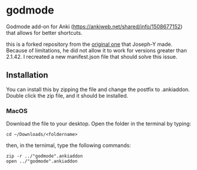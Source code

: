 # godmode

Godmode add-on for Anki  (https://ankiweb.net/shared/info/1508677152) that allows for better shortcuts. 

this is a forked repository from the [original one](https://github.com/Joseph-Y/godmode) that Joseph-Y made. Because of limitations, he did not allow it to work for versions greater than 2.1.42. I recreated a new manifest.json file that should solve this issue. 

## Installation

You can install this by zipping the file and change the postfix to .ankiaddon. Double click the zip file, and it should be installed. 
### MacOS

Download the file to your desktop. Open the folder in the terminal by typing:

```
cd ~/Downloads/<foldername>
```

then, in the ternimal, type the following commands:

```
zip -r ../"godmode".ankiaddon
open ../"godmode".ankiaddon 
```